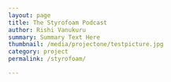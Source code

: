 ```yaml
---
layout: page
title: The Styrofoam Podcast
author: Rishi Vanukuru
summary: Summary Text Here
thumbnail: /media/projectone/testpicture.jpg
category: project
permalink: /styrofoam/

---
```


